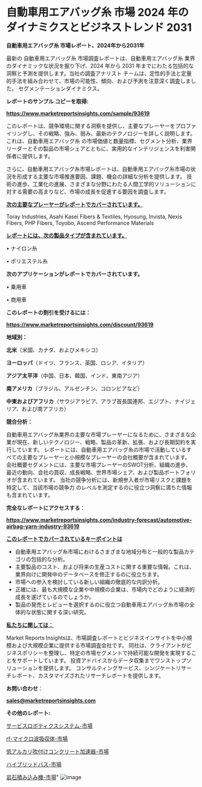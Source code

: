 # 自動車用エアバッグ糸 市場 2024 年のダイナミクスとビジネストレンド 2031

<strong>自動車用エアバッグ糸 市場レポート、2024年から2031年</strong>

最新の 自動車用エアバッグ糸 市場調査レポートは、自動車用エアバッグ糸 業界のダイナミックな状況を掘り下げ、2024 年から 2031 年までにわたる包括的な洞察と予測を提供します。当社の調査アナリスト チームは、定性的手法と定量的手法を組み合わせて、市場の可能性、傾向、および予測を注意深く調査しました。 セグメンテーションダイナミクス。



<strong>レポートのサンプル コピーを取得:</strong> <a href=https://www.marketreportsinsights.com/sample/93619>

<strong><u>https://www.marketreportsinsights.com/sample/93619</u></strong></a>

このレポートは、競争環境に関する洞察を提供し、主要なプレーヤーをプロファイリングし、その戦略、強み、弱み、最新のテクノロジーを詳しく説明します。 これは、自動車用エアバッグ糸 の市場価値と数量指標、セグメント分析、業界リーダーとその製品の市場シェアとともに、実用的なインテリジェンスを利害関係者に提供します。

さらに、自動車用エアバッグ糸市場レポートは、自動車用エアバッグ糸市場の状況を形成する主要な市場推進要因、課題、機会の詳細な分析を提供します。 技術の進歩、工業化の進展、さまざまな分野にわたる人間工学的ソリューションに対する需要の高まりなど、市場の成長を促進する要因を調査します。



<strong><u>次の主要なプレーヤーがレポートでカバーされています。</u></strong>

Toray Industries, Asahi Kasei Fibers & Textiles, Hyosung, Invista, Nexis Fibers, PHP Fibers, Toyobo, Ascend Performance Materials



<strong><u><b>レポートには、次の製品タイプが含まれています。</b></u></strong>

• ナイロン糸

• ポリエステル糸



<strong><b>次のアプリケーションがレポートでカバーされています。</b></strong>

• 乗用車

• 商用車



<strong><b>このレポートの割引を受けるには：</b></strong><a href=https://www.marketreportsinsights.com/discount/93619>

<strong><u>https://www.marketreportsinsights.com/discount/93619</u></strong></a>



<strong>地域別：</strong>



<strong>北米</strong>（米国、カナダ、およびメキシコ）



<strong>ヨーロッパ</strong>（ドイツ、フランス、英国、ロシア、イタリア）



<strong>アジア太平洋</strong>（中国、日本、韓国、インド、東南アジア）



<strong>南アメリカ</strong>（ブラジル、アルゼンチン、コロンビアなど）



<strong>中東およびアフリカ</strong>（サウジアラビア、アラブ首長国連邦、エジプト、ナイジェリア、および南アフリカ）



<strong>競合分析：</strong>

自動車用エアバッグ糸業界の主要な市場プレーヤーになるために、さまざまな企業が現在、新しいテクノロジー、戦略、製品の革新、拡張、および長期契約を実行しています。 レポートには、自動車用エアバッグ糸の市場で活動しているすべての主要なプレーヤーと小規模なプレーヤーの会社概要が含まれています。 会社概要セグメントには、主要な市場プレーヤーのSWOT分析、組織の進歩、最近の動向、会社の買収、成長戦略、世界市場シェア、および製品ポートフォリオが含まれています。 当社の競争分析には、新規参入者が市場リスクと課題を特定して、当該市場の競争力 のレベルを測定するのに役立つ洞察に満ちた情報も含まれています。



<strong>完全なレポートにアクセスする</strong>：

<a href=https://www.marketreportsinsights.com/industry-forecast/automotive-airbag-yarn-industry-93619>

<strong><u>https://www.marketreportsinsights.com/industry-forecast/automotive-airbag-yarn-industry-93619</u></strong></a>



<strong><u><b>このレポートでカバーされているキーポイントは</b></u></strong>
<ul>
  <li>自動車用エアバッグ糸市場におけるさまざまな地域分布と一般的な製品カテゴリの包括的な分析。</li>
  <li>主要製品のコスト、および将来の生産コストに関する重要な情報。これは、業界向けに開発中のデータベースを修正するのに役立ちます。</li>
  <li>市場への参入を検討している新しい組織の徹底的な内訳分析。</li>
  <li>正確には、最も大規模な企業や中規模の企業は、市場内でどのように経済的成長を遂げているのでしょうか。</li>
  <li>製品の発売とレビューを選択するのに役立つ自動車用エアバッグ糸市場の全体的な状態に関する深い研究。</li>
</ul>


<strong><u><b>私たちに関しては：</b></u></strong>

Market Reports Insightsは、市場調査レポートとビジネスインサイトを中小規模および大規模企業に提供する市場調査会社です。 同社は、クライアントがビジネスポリシーを整理し、特定の市場セグメントで持続可能な開発を実現することをサポートしています。 投資アドバイスからデータ収集までワンストップソリューションを提供します。 コンサルティングサービス、シンジケートリサーチレポート、カスタマイズされたリサーチレポートを提供します。



<strong><b>お問い合わせ</b></strong>：

<a href=mailto:sales@marketreportsinsights.com>

<strong><u>sales@marketreportsinsights.com</u></strong></a>



<strong>その他のレポート:</strong>

<a href=https://www.linkedin.com/pulse/サービスロボティクスシステム-市場-2023-収益と成長ドライバー-2030-pr-news-hub-mh2ff/>サービスロボティクスシステム-市場</a>

<a href=https://www.linkedin.com/pulse/rf-マイクロ波吸収体-市場-2023-swot-分析と最新イノベーション-2030-pr-news-hub-vwp2f/>rf-マイクロ波吸収体-市場</a>

<a href=https://www.linkedin.com/pulse/低アルカリ吹付けコンクリート加速器-市場-2023-最新の-cagr-8pmhf/>低アルカリ吹付けコンクリート加速器-市場</a>

<a href=https://www.linkedin.com/pulse/ハイブリッドバス-市場-2023-最新の-cagr-および成長分析-2030-vskpf/>ハイブリッドバス-市場</a>

<a href=https://www.linkedin.com/pulse/岩石積み込み機-市場-2023-最新の-cagr-および成長分析-2030-pr-news-hub-ilyaf/>岩石積み込み機-市場</a>"
![image](https://github.com/gayatriri2/Market-Trends/assets/166717496/61752f4b-7e16-46dd-9bb0-02c02c3af004)
